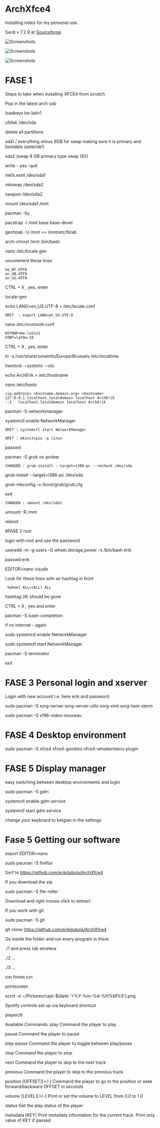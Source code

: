 # ArchXfce4

Installing notes for my personal use.


Sardi v 7.2.9 at [Sourceforge](https://sourceforge.net/projects/sardi/files/)

![Screenshots](http://i.imgur.com/CtFKkQC.jpg)

![Screenshots](http://i.imgur.com/GCRovAU.jpg)

![Screenshots](http://i.imgur.com/6sbaNWO.png)


# FASE 1

Steps to take when installing XFCE4 from scratch

Pop in the latest arch usb

loadkeys be-latin1

cfdisk /dev/sda

delete all partitions

sda1 	/ everything minus 8GB for swap making sure it is primary and bootable (asterisk!)

sda2 		/swap	8 GB primary type swap (82)	

write - yes -quit

mkfs.ext4 /dev/sda1

mkswap /dev/sda2

swapon /dev/sda2

mount /dev/sda1 /mnt

pacman -Sy


pacstrap -i /mnt base base-devel

genfstab -U /mnt >> /mnt/etc/fstab

arch-chroot /mnt /bin/bash

nano /etc/locale.gen

uncomment these lines

	be_BY.UTF8
	en_GB.UTF8
	en_US.UTF8

CTRL + X , yes, enter

locale-gen

echo LANG=en_US.UTF-8 > /etc/locale.conf


	OMIT  : export LANG=en_US.UTF-8


nano /etc/vconsole.conf

	KEYMAP=be-latin1
	FONT=lat9w-16

CTRL + X , yes, enter

ln -s /usr/share/zoneinfo/Europe/Brussels /etc/localtime

hwclock --systohc --utc

echo ArchErik > /etc/hostname

nano /etc/hosts


	<ip-address> <hostname.domain.org> <hostname>
	127.0.0.1 localhost.localdomain localhost ArchErik
	::1   localhost.localdomain localhost ArchErik


pacman -S networkmanager

systemctl enable NetworkManager



	OMIT : systemctl start NetworkManager

	OMIT : mkinitcpio -p linux


passwd

pacman -S grub os-prober

	CHANGED : grub-install --target=i386-pc --recheck /dev/sda

grub-install --target=i386-pc /dev/sda


grub-mkconfig -o /boot/grub/grub.cfg


exit

	CHANGED : umount /dev/sda1

umount -R /mnt

reboot







#FASE 2 root

login with root
and use the password

useradd -m -g users -G wheel,storage,power -s /bin/bash erik

passwd erik

EDITOR=nano visudo

Look for these lines with an hashtag in front
	
	 %wheel ALL=(ALL) ALL

hashtag (#) should be gone

CTRL = X , yes and enter


pacman -S bash-completion

if no internet - again

sudo systemctl enable NetworkManager

sudo systemctl start NetworkManager

pacman -S terminator

exit







# FASE 3 Personal login and xserver


Login with new account i.e. here erik and password



sudo pacman -S xorg-server xorg-server-utils xorg-xinit xorg-twm xterm


sudo pacman -S xf86-video-nouveau





# FASE 4 Desktop environment


sudo pacman -S xfce4 xfce4-goodies xfce4-whiskermenu-plugin


# FASE 5 Display manager

easy switching between desktop environments and login

sudo pacman -S gdm

systemctl enable gdm.service

systemctl start gdm.service


change your keyboard to belgian in the settings



# Fase 5 Getting our software

export EDITOR=nano


sudo pacman -S firefox

Surf to https://github.com/erikdubois/ArchXfce4

If you download the zip

	
sudo pacman -S file-roller

Download and right mouse click to extract

If you work with git

sudo pacman -S git

git clone https://github.com/erikdubois/ArchXfce4


Go inside the folder and run every program in there

./1 and press tab etcetera


./2 ...


./3 ...

run forest run


printscreen

scrot -e ~/Pictures/capt-$(date '+%Y-%m-%d-%H%M%S').png

Spotify controls set up via keyboard shortcut

playerctl

Available Commands:
  play                    Command the player to play

  pause                   Command the player to pause

  play-pause              Command the player to toggle between play/pause

  stop                    Command the player to stop

  next                    Command the player to skip to the next track

  previous                Command the player to skip to the previous track

  position [OFFSET][+/-]  Command the player to go to the position or seek forward/backward OFFSET in seconds

  volume [LEVEL][+/-]     Print or set the volume to LEVEL from 0.0 to 1.0

  status                  Get the play status of the player

  metadata [KEY]          Print metadata information for the current track. Print only value of KEY if passed
  
